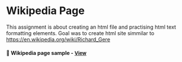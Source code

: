 
# Wikipedia Page

This assignment is about creating an html file and practising html text formatting elements. Goal was to create html site simmilar to https://en.wikipedia.org/wiki/Richard_Gere



<h4>🔹 Wikipedia page sample - <a href="https://simonakom.github.io/wikipedia-page/richard-gere.html" style="font-size:small;">View</a><h4>
